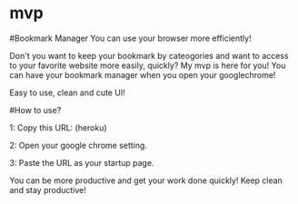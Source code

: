 # mvp

#Bookmark Manager
You can use your browser more efficiently! 

Don't you want to keep your bookmark by cateogories and want to access to your favorite website more easily, quickly? 
My mvp is here for you! You can have your bookmark manager when you open your googlechrome! 

Easy to use, clean and cute UI! 

#How to use?

1: Copy this URL: (heroku)

2: Open your google chrome setting.

3: Paste the URL as your startup page.

You can be more productive and get your work done quickly! 
Keep clean and stay productive! 
